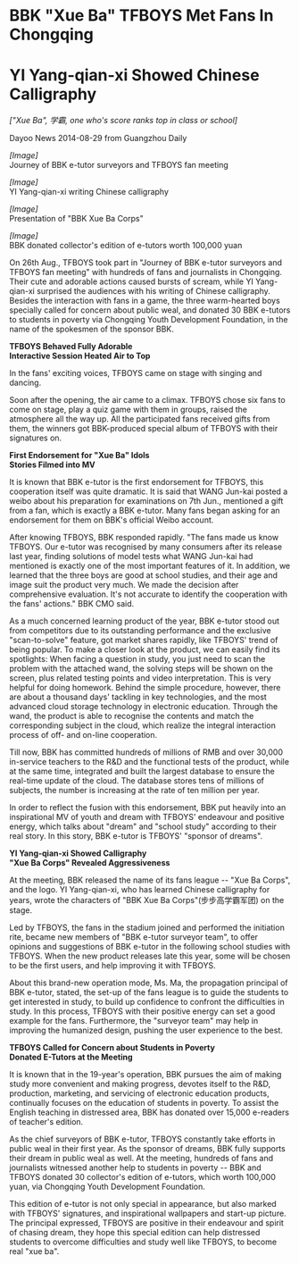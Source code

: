 # BBK "Xue Ba" TFBOYS Met Fans In Chongqing
# YI Yang-qian-xi Showed Chinese Calligraphy
*["Xue Ba", 学霸, one who's score ranks top in class or school]*

Dayoo News 2014-08-29 from Guangzhou Daily

*[Image]*  
Journey of BBK e-tutor surveyors and TFBOYS fan meeting

*[Image]*  
YI Yang-qian-xi writing Chinese calligraphy

*[Image]*  
Presentation of "BBK Xue Ba Corps"

*[Image]*  
BBK donated collector's edition of e-tutors worth 100,000 yuan

On 26th Aug., TFBOYS took part in "Journey of BBK e-tutor surveyors and TFBOYS fan meeting" with hundreds of fans and journalists in Chongqing.
Their cute and adorable actions caused bursts of scream, while YI Yang-qian-xi surprised the audiences with his writing of Chinese calligraphy.
Besides the interaction with fans in a game, the three warm-hearted boys specially called for concern about public weal, and donated 30 BBK e-tutors to students in poverty via Chongqing Youth Development Foundation, in the name of the spokesmen of the sponsor BBK.


**TFBOYS Behaved Fully Adorable**  
**Interactive Session Heated Air to Top**

In the fans' exciting voices, TFBOYS came on stage with singing and dancing.

Soon after the opening, the air came to a climax.
TFBOYS chose six fans to come on stage, play a quiz game with them in groups, raised the atmosphere all the way up.
All the participated fans received gifts from them, the winners got BBK-produced special album of TFBOYS with their signatures on.

**First Endorsement for "Xue Ba" Idols**  
**Stories Filmed into MV**

It is known that BBK e-tutor is the first endorsement for TFBOYS, this cooperation itself was quite dramatic.
It is said that WANG Jun-kai posted a weibo about his preparation for examinations on 7th Jun., mentioned a gift from a fan, which is exactly a BBK e-tutor.
Many fans began asking for an endorsement for them on BBK's official Weibo account.

After knowing TFBOYS, BBK responded rapidly.
"The fans made us know TFBOYS.
Our e-tutor was recognised by many consumers after its release last year, finding solutions of model tests what WANG Jun-kai had mentioned is exactly one of the most important features of it.
In addition, we learned that the three boys are good at school studies, and their age and image suit the product very much.
We made the decision after comprehensive evaluation.
It's not accurate to identify the cooperation with the fans' actions." BBK CMO said.

As a much concerned learning product of the year, BBK e-tutor stood out from competitors due to its outstanding performance and the exclusive "scan-to-solve" feature, got market shares rapidly, like TFBOYS' trend of being popular.
To make a closer look at the product, we can easily find its spotlights:
When facing a question in study, you just need to scan the problem with the attached wand, the solving steps will be shown on the screen, plus related testing points and video interpretation.
This is very helpful for doing homework.
Behind the simple procedure, however, there are about a thousand days' tackling in key technologies, and the most advanced cloud storage technology in electronic education.
Through the wand, the product is able to recognise the contents and match the corresponding subject in the cloud, which realize the integral interaction process of off- and on-line cooperation.

Till now, BBK has committed hundreds of millions of RMB and over 30,000 in-service teachers to the R&D and the functional tests of the product, while at the same time, integrated and built the largest database to ensure the real-time update of the cloud.
The database stores tens of millions of subjects, the number is increasing at the rate of ten million per year.

In order to reflect the fusion with this endorsement, BBK put heavily into an inspirational MV of youth and dream with TFBOYS' endeavour and positive energy, which talks about "dream" and "school study" according to their real story.
In this story, BBK e-tutor is TFBOYS' "sponsor of dreams".

**YI Yang-qian-xi Showed Calligraphy**  
**"Xue Ba Corps" Revealed Aggressiveness**

At the meeting, BBK released the name of its fans league -- "Xue Ba Corps", and the logo.
YI Yang-qian-xi, who has learned Chinese calligraphy for years, wrote the characters of "BBK Xue Ba Corps"(步步高学霸军团) on the stage.

Led by TFBOYS, the fans in the stadium joined and performed the initiation rite, became new members of "BBK e-tutor surveyor team", to offer opinions and suggestions of BBK e-tutor in the following school studies with TFBOYS.
When the new product releases late this year, some will be chosen to be the first users, and help improving it with TFBOYS.

About this brand-new operation mode, Ms. Ma, the propagation principal of BBK e-tutor, stated, the set-up of the fans league is to guide the students to get interested in study, to build up confidence to confront the difficulties in study.
In this process, TFBOYS with their positive energy can set a good example for the fans.
Furthermore, the "surveyor team" may help in improving the humanized design, pushing the user experience to the best.

**TFBOYS Called for Concern about Students in Poverty**  
**Donated E-Tutors at the Meeting**

It is known that in the 19-year's operation, BBK pursues the aim of making study more convenient and making progress, devotes itself to the R&D, production, marketing, and servicing of electronic education products, continually focuses on the education of students in poverty.
To assist the English teaching in distressed area, BBK has donated over 15,000 e-readers of teacher's edition.

As the chief surveyors of BBK e-tutor, TFBOYS constantly take efforts in public weal in their first year.
As the sponsor of dreams, BBK fully supports their dream in public weal as well.
At the meeting, hundreds of fans and journalists witnessed another help to students in poverty
-- BBK and TFBOYS donated 30 collector's edition of e-tutors, which worth 100,000 yuan, via Chongqing Youth Development Foundation.

This edition of e-tutor is not only special in appearance, but also marked with TFBOYS' signatures, and inspirational wallpapers and start-up picture.
The principal expressed, TFBOYS are positive in their endeavour and spirit of chasing dream, they hope this special edition can help distressed students to overcome difficulties and study well like TFBOYS, to become real "xue ba".
